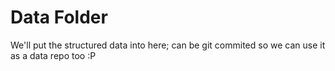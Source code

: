# Data Folder

We'll put the structured data into here; can be git commited   so we can use it as a data repo too :P

